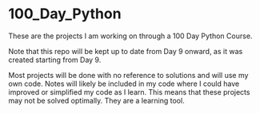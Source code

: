 # 100_Day_Python

These are the projects I am working on through a 100 Day Python Course.

Note that this repo will be kept up to date from Day 9 onward, as it was 
created starting from Day 9.

Most projects will be done with no reference to solutions and will use my own code. Notes will likely be included
in my code where I could have improved or simplified my code as I learn. This means that these projects may not
be solved optimally. They are a learning tool.
